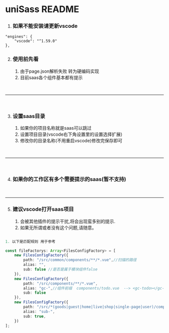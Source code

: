 <!--
 * @Author: your name
 * @Date: 2021-08-28 18:12:20
 * @LastEditTime: 2021-09-27 16:56:13
 * @LastEditors: your name
 * @Description: In User Settings Edit
 * @FilePath: \testd:\correlationComponents\tesc\README.md
-->
# uniSass README

1. ### 如果不能安装请更新vscode

```
"engines": {
    "vscode": "^1.59.0"
},

```

2. ### 使用前先看
   1. 由于page.json解析失败 转为硬编码实现
   2. 目前saas各个组件基本都有提示

<br/>

---
<br/>

3. ### 设置saas目录
   1. 如果你的项目名称就是saas可以跳过
   2. 设置项目目录(vscode右下角设置里的设置选择扩展)
   3. 修改你的目录名称(不用重启vscode)修改完保存即可

<br/>

---
<br/>

4. ### 如果你的工作区有多个需要提示的saas(暂不支持)

<br/>

---

5. ### 建议vscode打开saas项目
   1. 会被其他插件的提示干扰,将会出现蛮多别的提示.
   2. 如果无所谓或者没有这个问题,请随意。

``` typescript

1. 以下是匹配规则 用于参考

const fileFactorys: Array<FilesConfigFactory> = [
    new FilesConfigFactory({
        path: "/src/common/components/**/*.vue",//扫描的路径
        alias: "",
        sub: false //是否是属于模块组件false
    }),
    new FilesConfigFactory({
        path: "/src/components/**/*.vue",
        alias: "gc-",//组件前缀  components/todo.vue  --> <gc-todo></gc-todo>
        sub: false
    }),
    new FilesConfigFactory({
        path: "/src/*(goods|guest|home|live|shop|single-page|user)/components/**/*.vue",
        alias: "sub-",
        sub: true,
    })
];

```
